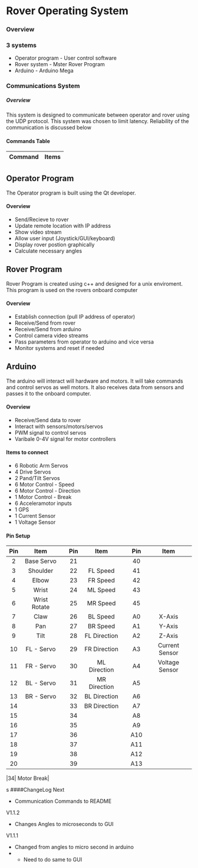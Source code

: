 # Rover Operating System

### Overview

### 3 systems
* Operator program  - User control software
* Rover system - Mster Rover Program
* Arduino - Arduino Mega

### Communications System

##### Overview
This system is designed to communicate between operator and rover using the UDP protocol. This system was chosen to limit latency.
Reliability of the communication is discussed below



#### Commands Table
|Command |Items|
|---------|:---------:|

###### 


## Operator Program

The Operator program is built using the Qt developer.

#### Overview
* Send/Recieve to rover
* Update remote location with IP address 
* Show video stream
* Allow user input (Joystick/GUI/keyboard)
* Display rover postion graphically
* Calculate necessary angles

## Rover Program

Rover Program is created using c++ and designed for a unix enviroment. This program is used on the rovers onboard computer

#### Overview
* Establish connection (pull IP address of operator)
* Receive/Send from rover
* Receive/Send from arduino
* Control camera video streams
* Pass parameters from operator to arduino and vice versa
* Monitor systems and reset if needed

## Arduino

The arduino will interact will hardware and motors. It will take commands and control servos as well motors. 
It also receives data from sensors and passes it to the onboard computer.

#### Overview
* Receive/Send data to rover
* Interact with sensors/motors/servos
* PWM signal to control servos
* Varibale 0-4V signal for motor controllers


#### Items to connect
* 6 Robotic Arm Servos
* 4 Drive Servos
* 2 Pand/Tilt Servos
* 6 Motor Control - Speed
* 6 Motor Control - Direction
* 1 Motor Control - Break
* 6 Acceleramotor inputs
* 1 GPS
* 1 Current Sensor
* 1 Voltage Sensor


#### Pin Setup
| Pin | Item || Pin | Item || Pin | Item |
|:----:|:--------------:|:-:|:----:|:--------------:|:-:|:----:|:--------------:|
|2| Base Servo  ||21|  ||40|  |
|3| Shoulder    ||22| FL Speed    ||41|  |
|4| Elbow       ||23| FR Speed    ||42|  |
|5| Wrist       ||24| ML Speed    ||43|  |
|6| Wrist Rotate||25| MR Speed    ||45|  |
|7| Claw        ||26| BL Speed    ||A0| X-Axis  |
|8| Pan         ||27| BR Speed    ||A1| Y-Axis |
|9| Tilt        ||28| FL Direction||A2| Z-Axis |
|10| FL - Servo ||29| FR Direction||A3| Current Sensor |
|11| FR - Servo ||30| ML Direction||A4| Voltage Sensor |
|12| BL - Servo ||31| MR Direction||A5|  |
|13| BR - Servo ||32| BL Direction||A6|  |
|14| ||33| BR Direction||A7|  |
|15| ||34|  ||A8|  |
|16| ||35|  ||A9|  |
|17| ||36|  ||A10|  |
|18| ||37|  ||A11|  |
|19| ||38|  ||A12|  |
|20| ||39|  ||A13|  |





|34| Motor Break|




s
####ChangeLog
Next
* Communication Commands to README

V1.1.2
* Changes Angles to microseconds to GUI

V1.1.1
* Changed from angles to micro second in arduino
* * Need to do same to GUI

